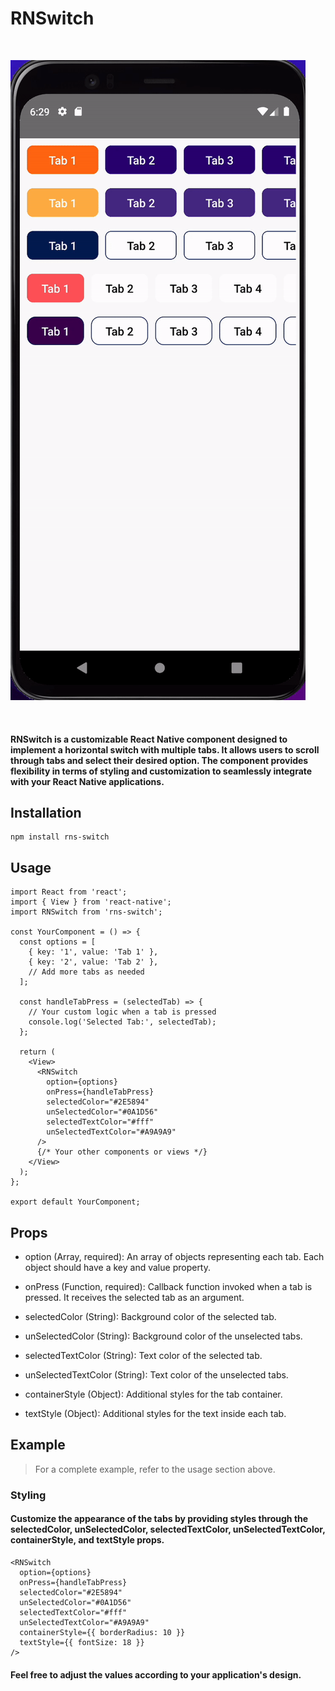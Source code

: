 # RNSwitch

<br>

![for android](src/assets/androidI.gif)

<br>

#### RNSwitch is a customizable React Native component designed to implement a horizontal switch with multiple tabs. It allows users to scroll through tabs and select their desired option. The component provides flexibility in terms of styling and customization to seamlessly integrate with your React Native applications.

## Installation

```
npm install rns-switch
```

## Usage

```
import React from 'react';
import { View } from 'react-native';
import RNSwitch from 'rns-switch';

const YourComponent = () => {
  const options = [
    { key: '1', value: 'Tab 1' },
    { key: '2', value: 'Tab 2' },
    // Add more tabs as needed
  ];

  const handleTabPress = (selectedTab) => {
    // Your custom logic when a tab is pressed
    console.log('Selected Tab:', selectedTab);
  };

  return (
    <View>
      <RNSwitch
        option={options}
        onPress={handleTabPress}
        selectedColor="#2E5894"
        unSelectedColor="#0A1D56"
        selectedTextColor="#fff"
        unSelectedTextColor="#A9A9A9"
      />
      {/* Your other components or views */}
    </View>
  );
};

export default YourComponent;

```

## Props

- option (Array, required): An array of objects representing each tab. Each object should have a key and value property.

- onPress (Function, required): Callback function invoked when a tab is pressed. It receives the selected tab as an argument.

- selectedColor (String): Background color of the selected tab.

- unSelectedColor (String): Background color of the unselected tabs.

- selectedTextColor (String): Text color of the selected tab.

- unSelectedTextColor (String): Text color of the unselected tabs.

- containerStyle (Object): Additional styles for the tab container.

- textStyle (Object): Additional styles for the text inside each tab.

## Example

> For a complete example, refer to the usage section above.

### Styling

#### Customize the appearance of the tabs by providing styles through the selectedColor, unSelectedColor, selectedTextColor, unSelectedTextColor, containerStyle, and textStyle props.

```
<RNSwitch
  option={options}
  onPress={handleTabPress}
  selectedColor="#2E5894"
  unSelectedColor="#0A1D56"
  selectedTextColor="#fff"
  unSelectedTextColor="#A9A9A9"
  containerStyle={{ borderRadius: 10 }}
  textStyle={{ fontSize: 18 }}
/>

```

#### Feel free to adjust the values according to your application's design.
